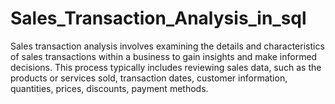 # Sales_Transaction_Analysis_in_sql
  Sales transaction analysis involves examining the details and characteristics of sales transactions within a business to gain insights and make informed decisions. This process typically includes reviewing sales data, such as the products or services sold, transaction dates, customer information, quantities, prices, discounts, payment methods. 

